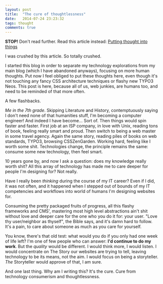 ```yaml
---
layout: post
title:  "The cure of thoughtlessness"
date:   2014-07-24 23:23:32
tags: thought
comments: true
---
```


**STOP!** Don't read further. Read this article instead:
[Putting thought into things](http://ia.net/blog/putting-thought-into-things/)



I was crushed by this article. So totally crushed.

I started this blog in order to separate my technology explorations from my main blog (which I have abandoned anyways), focusing on more human thoughts.
Put now I feel obliged to put these thoughts here, even though it's not touching any fancy CSS architecture techniques or flashy new TYPO3 Neos. This post is here, because all of us, web junkies, are humans too, and need to be reminded of that more often.


A few flashbacks. 

*Me in the 7th grade*. Skipping Literature and History, contemptuously saying I don't need none of that humanities stuff, I'm becoming a computer engineer! And indeed I have become… Sort of. 
Then things would spin faster and faster. First job at an ISP company, in love with Unix, reading tons of book, feeling really smart and proud.
Then switch to being a web master in some travel agency. Again the same story, reading piles of books on web standards, TYPO3, browsing CSSZenGarden. Working hard, feeling like I worth some shit.
Technologies change, the principle remains the same: consume some new technology, then feel smart.

10 years gone by, and now I ask a question: does my knowledge really worth shit? All this array of technology has made me to care deeper for people I'm designing for? Not really. 

Have I really been *thinking* during the course of my IT career? Even if I did, it was not often, and it happened when I stepped out of bounds of my IT competencies and workflows into world of humans I'm designing websites for.

Consuming the pretty packaged fruits of progress, all this flashy frameworks and CMS', mastering most high level abstractions ain't shit without love and deeper care for the one who you do it for: your user. "Love thy user/neighbor as thyself", the Bible says, and it's damn hard to follow. It's a pain, to care about someone as much as you care for yourself.

You know, there's that old test: what would you do if you only had one week of life left? I'm one of few people who can answer: **I'd continue to do my work**. But the *quality* would be different. I would think more, I would listen. I would concentrate on The Story our websites are trying to tell, leaving technology to be its means, not the aim. I would focus on being a storyteller. *The* Storyteller would approve of that, I am sure.


And one last thing. Why am I writing this? It's the cure. Cure from technology consumerism and thoughtlessness.
